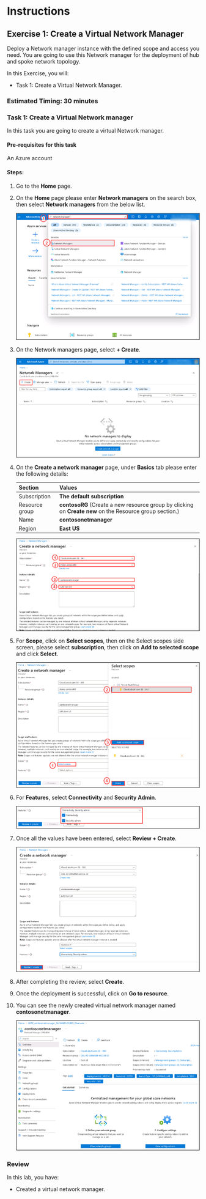 # Instructions

## Exercise 1: Create a Virtual Network Manager

Deploy a Network manager instance with the defined scope and access you need. You are going to use this Network manager for the deployment of hub and spoke network topology.

In this Exercise, you will:

  + Task 1: Create a Virtual Network Manager.

### Estimated Timing: 30 minutes

### Task 1: Create a Virtual Network manager

In this task you are going to create a virtual Network manager.

#### Pre-requisites for this task

An Azure account

#### Steps:

1. Go to the **Home** page.

2. On the **Home** page please enter **Network managers** on the search box, then select **Network managers** from the below list.

    ![img](../media/vn1.png)
  
3. On the Network managers page, select **+ Create**.

    ![img](../media/vn2.png)

4. On the **Create a network manager** page, under **Basics** tab please enter the following details:

    | Section | Values |
    | ------- | ------ |
    | Subscription | **The default subscription** |
    | Resource group | **contosoRG** (Create a new resource group by clicking on **Create new** on the Resource group section.) |
    | Name | **contosonetmanager** |
    | Region | **East US** |
  
   
    ![img](../media/vn2a.png) 
  
5. For **Scope**, click on **Select scopes**, then on the Select scopes side screen, please select **subscription**, then click on **Add to selected scope** and click **Select**.

   ![img](../media/scop1.png)

6. For **Features**, select **Connectivity** and **Security Admin**.

   ![img](../media/vn4.png)

7. Once all the values have been entered, select **Review + Create**.

   ![img](../media/vn5.png)

8. After completing the review, select **Create**.

9. Once the deployment is successful, click on **Go to resource**. 

10. You can see the newly created virtual network manager named **contosonetmanager**.

     ![img](../media/vn6.png)

### Review

In this lab, you have:

+ Created a virtual network manager.



